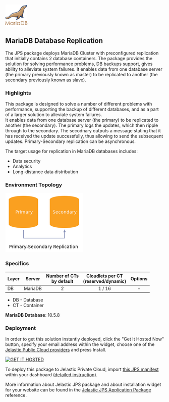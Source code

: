 [![MariaDB Database Replication](images/maria.png)](../../../mariadb-replication)
## MariaDB Database Replication

The JPS package deploys MariaDB Cluster with preconfigured replication that initially contains 2 database containers. The package provides the solution for solving performance problems, DB backups support, gives ability to alleviate system failures. It enables data from one database server (the primary previously known as master) to be replicated to another (the secondary previously known as slave).

### Highlights
This package is designed to solve a number of different problems with performance, supporting the backup of different databases, and as a part of a larger solution to alleviate system failures.<br />
It enables data from one database server (the primary) to be replicated to another (the secondary). The primary logs the updates, which then ripple through to the secondary. The secodnary outputs a message stating that it has received the update successfully, thus allowing to send the subsequent updates. Primary-Secondary replication can be asynchronous.<br />

The target usage for replication in MariaDB databases includes:
  -  Data security
  -  Analytics
  -  Long-distance data distribution

### Environment Topology

![mariadb-replication.png](images/mariadb-replication.png)

### Specifics

Layer              |     Server    | Number of CTs <br/> by default | Cloudlets per CT <br/> (reserved/dynamic) | Options
----------------- | --------------| :-----------------------------------------: | :-------------------------------------------------------: | :-----:
DB                  |    MariaDB    |       2                                             |           1 / 16                                                       | -

* DB - Database 
* CT - Container

**MariaDB Database**: 10.5.8

### Deployment

In order to get this solution instantly deployed, click the "Get It Hosted Now" button, specify your email address within the widget, choose one of the [Jelastic Public Cloud providers](https://jelastic.cloud) and press Install.

[![GET IT HOSTED](https://raw.githubusercontent.com/jelastic-jps/jpswiki/master/images/getithosted.png)](https://jelastic.com/install-application/?manifest=https%3A%2F%2Fgithub.com%2Fjelastic-jps%2Fmariadb-replication%2Fraw%2Fmaster%2Fmanifest.jps)

To deploy this package to Jelastic Private Cloud, import [this JPS manifest](../../raw/master/manifest.jps) within your dashboard ([detailed instruction](https://docs.jelastic.com/environment-export-import#import)).

More information about Jelastic JPS package and about installation widget for your website can be found in the [Jelastic JPS Application Package](https://github.com/jelastic-jps/jpswiki/wiki/Jelastic-JPS-Application-Package) reference.
